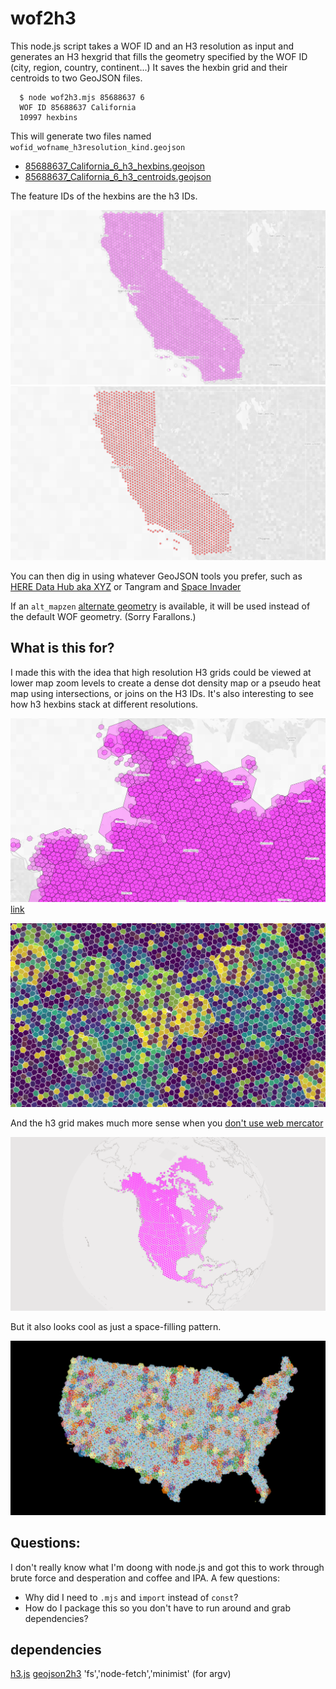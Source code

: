 # wof2h3

This node.js script takes a WOF ID and an H3 resolution as input and generates an H3 hexgrid that fills the geometry specified by the WOF ID (city, region, country, continent...) It saves the hexbin grid and their centroids to two GeoJSON files.
```
  $ node wof2h3.mjs 85688637 6
  WOF ID 85688637 California
  10997 hexbins
```

This will generate two files named `wofid_wofname_h3resolution_kind.geojson`

- [85688637_California_6_h3_hexbins.geojson](data/85688637_California_6_h3_hexbins.geojson)
- [85688637_California_6_h3_centroids.geojson](data/85688637_California_6_h3_centroids.geojson)

The feature IDs of the hexbins are the h3 IDs.

![california_h3_r5_hexbins](images/california_h3_r5_hexbins.png)
![california_h3_r5_centroids](images/california_h3_r5_centroids.png)

You can then dig in using whatever GeoJSON tools you prefer, such as [HERE Data Hub aka XYZ](https://www.here.xyz/) or Tangram and [Space Invader](https://s3.amazonaws.com/xyz-demo/scenes/xyz_tangram/index.html?space=zCOXmZmy&token=AE91crC4SyWB3zCSeH3HWwA&basemap=xyz-pixel&projection=mercator&demo=0&vizMode=xray&buildings=1&pattern=&patternColor=%2384c6f9&points=9&lines=0&outlines=2&places=1&roads=1&clustering=0&quadCountmode=mixed&quadRez=4&hexbins=0&voronoi=0&delaunay=0&water=0&tags=85688637_california_5_h3_hexagons&palette=viridis&paletteFlip=false&sort=count&hideOutliers=false&pointSizeProp=&pointSizeRange=%5B4%2C20%5D&propertySearch=%7B%7D#6.6833333333333345/37.416/-119.648)

If an `alt_mapzen` [alternate geometry](https://whosonfirst.org/docs/geometries/alt/) is available, it will be used instead of the default WOF geometry. (Sorry Farallons.)

## What is this for?

I made this with the idea that high resolution H3 grids could be viewed at lower map zoom levels to create a dense dot density map or a pseudo heat map using intersections, or joins on the H3 IDs.  It's also interesting to see how h3 hexbins stack at different resolutions. 

![germany r4,5,6](images/germany_4_5_6.png)
[link](https://s3.amazonaws.com/xyz-demo/scenes/xyz_tangram/index.html?space=cQMGVs2y&token=AKkz6TS4RG6piCQnWro2gAA&basemap=xyz-pixel&projection=mercator&demo=0&vizMode=xray&buildings=1&pattern=&patternColor=%2384c6f9&points=9&lines=0&outlines=3&places=1&roads=0&clustering=0&quadCountmode=mixed&quadRez=4&hexbins=0&voronoi=0&delaunay=0&water=1&tags=85633111_germany_4_h3_hexbins%2C85633111_germany_5_h3_hexbins%2C85633111_germany_6_h3_hexbins&property=%40ns%3Acom%3Ahere%3Axyz.uuid&palette=colorBrewerBlue&paletteFlip=true&sort=values&hideOutliers=false&pointSizeProp=&pointSizeRange=%5B4%2C20%5D&propertySearch=%7B%7D#8.604166666666686/54.0643/9.5771)

![h3 viridis](images/h3_viridis.png)

And the h3 grid makes much more sense when you [don't use web mercator](https://s3.amazonaws.com/xyz-demo/scenes/xyz_tangram/index.html?space=mo5hYdrg&token=AImxjR4_RQqThipP0YT4agA&basemap=xyz-reduction-light&projection=globe&demo=0&vizMode=property&buildings=1&pattern=&patternColor=%2384c6f9&points=9&lines=0&outlines=2&places=0&roads=0&clustering=0&quadCountmode=mixed&quadRez=4&hexbins=0&voronoi=0&delaunay=0&water=1&tags=102191575_north_america_3_h3_hexbins&palette=viridis&paletteFlip=false&sort=count&hideOutliers=false&pointSizeProp=&pointSizeRange=%5B4%2C20%5D&propertySearch=%7B%7D#4.675000000000004/44.009/-98.993)

![north america space invader globe](images/north%20america_spherical.png)

But it also looks cool as just a space-filling pattern.

![us colors](images/us_cbpaired.png)

## Questions:

I don't really know what I'm doong with node.js and got this to work through brute force and desperation and coffee and IPA. A few questions:

- Why did I need to `.mjs` and `import` instead of `const`? 
- How do I package this so you don't have to run around and grab dependencies?

## dependencies

[h3.js](https://github.com/uber/h3-js)
[geojson2h3](https://github.com/uber/geojson2h3)
'fs','node-fetch','minimist' (for argv)


